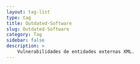 ```yaml
---
layout: tag-list
type: tag
title: Outdated-Software
slug: Outdated-Software
category: Tag
sidebar: false
description: >
    Vulnerabilidades de entidades externas XML.
---
```


